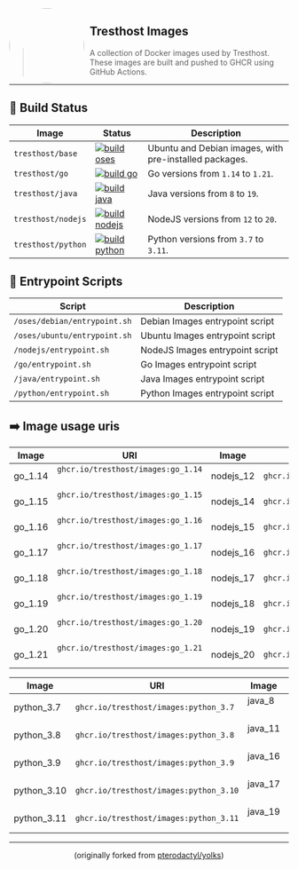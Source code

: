 <img width="135" height="135" align="left" style="float: left; margin: 0 10px 0 0; border-radius: 50%;" src="https://media.discordapp.net/attachments/905722570286960650/1145091498220716153/download.png?width=135&height=135">

## Tresthost Images

> A collection of Docker images used by Tresthost. These images are built and pushed to GHCR using GitHub Actions.

---

## 🚀 Build Status

| Image              | Status                                                                                                                                                          | Description                                            |
| ------------------ | --------------------------------------------------------------------------------------------------------------------------------------------------------------- | ------------------------------------------------------ |
| `tresthost/base`   | [![build oses](https://github.com/tresthost/images/actions/workflows/base.yml/badge.svg)](https://github.com/tresthost/images/actions/workflows/base.yml)       | Ubuntu and Debian images, with pre-installed packages. |
| `tresthost/go`     | [![build go](https://github.com/tresthost/images/actions/workflows/go.yml/badge.svg)](https://github.com/tresthost/images/actions/workflows/go.yml)             | Go versions from `1.14` to `1.21`.                     |
| `tresthost/java`   | [![build java](https://github.com/tresthost/images/actions/workflows/java.yml/badge.svg)](https://github.com/tresthost/images/actions/workflows/java.yml)       | Java versions from `8` to `19`.                        |
| `tresthost/nodejs` | [![build nodejs](https://github.com/tresthost/images/actions/workflows/nodejs.yml/badge.svg)](https://github.com/tresthost/images/actions/workflows/nodejs.yml) | NodeJS versions from `12` to `20`.                     |
| `tresthost/python` | [![build python](https://github.com/tresthost/images/actions/workflows/python.yml/badge.svg)](https://github.com/tresthost/images/actions/workflows/python.yml) | Python versions from `3.7` to `3.11`.                  |

## 📝 Entrypoint Scripts

| Script                       | Description                     |
| ---------------------------- | ------------------------------- |
| `/oses/debian/entrypoint.sh` | Debian Images entrypoint script |
| `/oses/ubuntu/entrypoint.sh` | Ubuntu Images entrypoint script |
| `/nodejs/entrypoint.sh`      | NodeJS Images entrypoint script |
| `/go/entrypoint.sh`          | Go Images entrypoint script     |
| `/java/entrypoint.sh`        | Java Images entrypoint script   |
| `/python/entrypoint.sh`      | Python Images entrypoint script |

## ➡️ Image usage uris
| Image        | URI                                | Image        | URI                                |
| ------------ | ---------------------------------- | ------------ | ---------------------------------- |
| go_1.14      | `ghcr.io/tresthost/images:go_1.14`ㅤㅤㅤㅤ | nodejs_12    | `ghcr.io/tresthost/images:nodejs_12` |
| go_1.15      | `ghcr.io/tresthost/images:go_1.15`ㅤㅤㅤㅤ | nodejs_14    | `ghcr.io/tresthost/images:nodejs_14` |
| go_1.16      | `ghcr.io/tresthost/images:go_1.16`ㅤㅤㅤㅤ | nodejs_15    | `ghcr.io/tresthost/images:nodejs_15` |
| go_1.17      | `ghcr.io/tresthost/images:go_1.17`ㅤㅤㅤㅤ | nodejs_16    | `ghcr.io/tresthost/images:nodejs_16` |
| go_1.18      | `ghcr.io/tresthost/images:go_1.18`ㅤㅤㅤㅤ | nodejs_17    | `ghcr.io/tresthost/images:nodejs_17` |
| go_1.19      | `ghcr.io/tresthost/images:go_1.19`ㅤㅤㅤㅤ | nodejs_18    | `ghcr.io/tresthost/images:nodejs_18` |
| go_1.20      | `ghcr.io/tresthost/images:go_1.20`ㅤㅤㅤㅤ | nodejs_19    | `ghcr.io/tresthost/images:nodejs_19` |
| go_1.21      | `ghcr.io/tresthost/images:go_1.21`ㅤㅤㅤㅤ | nodejs_20    | `ghcr.io/tresthost/images:nodejs_20` |

| Image        | URI                                | Image       | URI                                |
| ------------ | ---------------------------------- | ----------- | ---------------------------------- |
| python_3.7   | `ghcr.io/tresthost/images:python_3.7` | java_8 ㅤ     | `ghcr.io/tresthost/images:java_8`ㅤ |
| python_3.8   | `ghcr.io/tresthost/images:python_3.8` | java_11 ㅤ    | `ghcr.io/tresthost/images:java_11`ㅤ |
| python_3.9   | `ghcr.io/tresthost/images:python_3.9` | java_16 ㅤ    | `ghcr.io/tresthost/images:java_16`ㅤ |
| python_3.10  | `ghcr.io/tresthost/images:python_3.10` | java_17 ㅤ    | `ghcr.io/tresthost/images:java_17`ㅤ |
| python_3.11  | `ghcr.io/tresthost/images:python_3.11` | java_19  ㅤ   | `ghcr.io/tresthost/images:java_19`ㅤ |
---

<p align="center">(originally forked from <a href="https://github.com/pterodactyl/yolks">pterodactyl/yolks</a>)</p>
